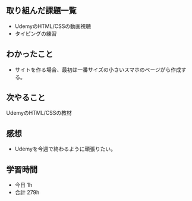 ## 取り組んだ課題一覧
-  UdemyのHTML/CSSの動画視聴
- タイピングの練習
## わかったこと
- サイトを作る場合、最初は一番サイズの小さいスマホのページがら作成する。
## 次やること
UdemyのHTML/CSSの教材
## 感想
- Udemyを今週で終わるように頑張りたい。
## 学習時間
- 今日 1h
- 合計 279h